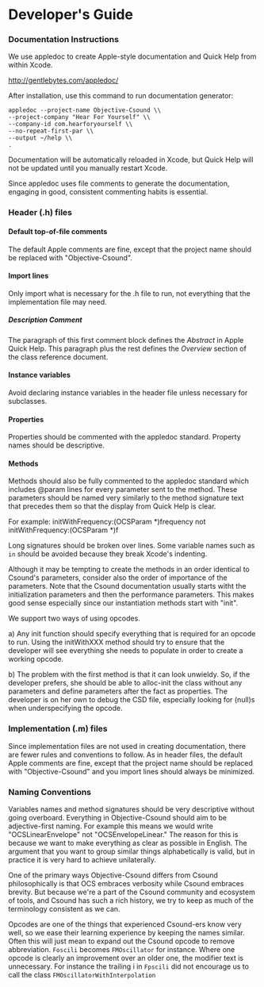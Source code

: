 Developer's Guide
=================

### Documentation Instructions

We use appledoc to create Apple-style documentation and Quick Help from within Xcode.

http://gentlebytes.com/appledoc/

After installation, use this command to run documentation generator:

    appledoc --project-name Objective-Csound \\
    --project-company "Hear For Yourself" \\
    --company-id com.hearforyourself \\
    --no-repeat-first-par \\
    --output ~/help \\
    .

Documentation will be automatically reloaded in Xcode, but Quick Help will not be updated until you manually restart Xcode.

Since appledoc uses file comments to generate the documentation, engaging in good, consistent commenting habits is essential. 

### Header (.h) files

#### Default top-of-file comments
The default Apple comments are fine, except that the project name should be replaced with "Objective-Csound".

#### Import lines
Only import what is necessary for the .h file to run, not everything that the implementation file may need.

##### Description Comment
The paragraph of this first comment block defines the *Abstract* in Apple Quick Help.  This paragraph plus the rest defines the *Overview* section of the class reference document.

#### Instance variables
Avoid declaring instance variables in the header file unless necessary for subclasses.

#### Properties
Properties should be commented with the appledoc standard.  Property names should be descriptive.  

#### Methods
Methods should also be fully commented to the appledoc standard which includes @param lines for every parameter sent to the method.  These parameters should be named very similarly to the method signature text that precedes them so that the display from Quick Help is clear.  

For example:
	initWithFrequency:(OCSParam *)frequency
not 
	initWithFrequency:(OCSParam *)f

Long signatures should be broken over lines.  Some variable names such as `in` should be avoided because they break Xcode's indenting.

Although it may be tempting to create the methods in an order identical to Csound's parameters, consider also the order of importance of the parameters.  Note that the Csound documentation usually starts witht the initialization parameters and then the performance parameters.  This makes good sense especially since our instantiation methods start with "init".  

We support two ways of using opcodes.

a) Any init function should specify everything that is required for an opcode to run.  Using the initWithXXX method should try to ensure that the developer will see everything she needs to populate in order to create a working opcode.

b) The problem with the first method is that it can look unwieldy.  So, if the developer prefers, she should be able to alloc-init the class without any parameters and define parameters after the fact as properties. The developer is on her own to debug the CSD file, especially looking for (null)s when underspecifying the opcode. 

### Implementation (.m) files
Since implementation files are not used in creating documentation, there are fewer rules and conventions to follow. As in header files, the default Apple comments are fine, except that the project name should be replaced with "Objective-Csound" and you import lines should always be minimized.

### Naming Conventions
Variables names and method signatures should be very descriptive without going overboard.  Everything in Objective-Csound should aim to be adjective-first naming.  For example this means we would write "OCSLinearEnvelope" not "OCSEnvelopeLinear." The reason for this is because we want to make everything as clear as possible in English.  The argument that you want to group similar things alphabetically is valid, but in practice it is very hard to achieve unilaterally.  

One of the primary ways Objective-Csound differs from Csound philosophically is that OCS embraces verbosity while Csound embraces brevity.  But because we're a part of the Csound community and ecosystem of tools, and Csound has such a rich history, we try to keep as much of the terminology consistent as we can.

Opcodes are one of the things that experienced Csound-ers know very well, so we ease their learning experience by keeping the names similar.  Often this will just mean to expand out the Csound opcode to remove abbreviation. `Foscili` becomes `FMOscillator` for instance.  Where one opcode is clearly an improvement over an older one, the modifier text is unnecessary.  For instance the trailing i in `Fpscili` did not encourage us to call the class `FMOscillatorWithInterpolation`




